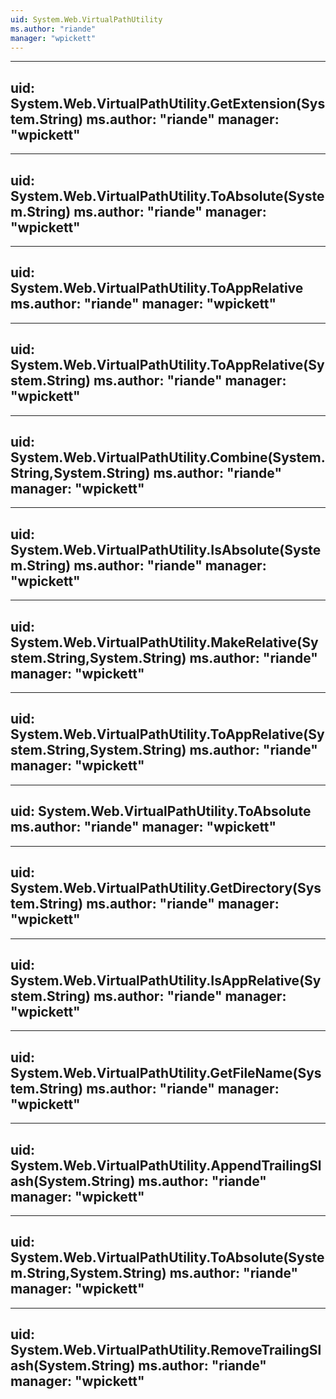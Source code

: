 ```yaml
---
uid: System.Web.VirtualPathUtility
ms.author: "riande"
manager: "wpickett"
---
```


---
uid: System.Web.VirtualPathUtility.GetExtension(System.String)
ms.author: "riande"
manager: "wpickett"
---

---
uid: System.Web.VirtualPathUtility.ToAbsolute(System.String)
ms.author: "riande"
manager: "wpickett"
---

---
uid: System.Web.VirtualPathUtility.ToAppRelative
ms.author: "riande"
manager: "wpickett"
---

---
uid: System.Web.VirtualPathUtility.ToAppRelative(System.String)
ms.author: "riande"
manager: "wpickett"
---

---
uid: System.Web.VirtualPathUtility.Combine(System.String,System.String)
ms.author: "riande"
manager: "wpickett"
---

---
uid: System.Web.VirtualPathUtility.IsAbsolute(System.String)
ms.author: "riande"
manager: "wpickett"
---

---
uid: System.Web.VirtualPathUtility.MakeRelative(System.String,System.String)
ms.author: "riande"
manager: "wpickett"
---

---
uid: System.Web.VirtualPathUtility.ToAppRelative(System.String,System.String)
ms.author: "riande"
manager: "wpickett"
---

---
uid: System.Web.VirtualPathUtility.ToAbsolute
ms.author: "riande"
manager: "wpickett"
---

---
uid: System.Web.VirtualPathUtility.GetDirectory(System.String)
ms.author: "riande"
manager: "wpickett"
---

---
uid: System.Web.VirtualPathUtility.IsAppRelative(System.String)
ms.author: "riande"
manager: "wpickett"
---

---
uid: System.Web.VirtualPathUtility.GetFileName(System.String)
ms.author: "riande"
manager: "wpickett"
---

---
uid: System.Web.VirtualPathUtility.AppendTrailingSlash(System.String)
ms.author: "riande"
manager: "wpickett"
---

---
uid: System.Web.VirtualPathUtility.ToAbsolute(System.String,System.String)
ms.author: "riande"
manager: "wpickett"
---

---
uid: System.Web.VirtualPathUtility.RemoveTrailingSlash(System.String)
ms.author: "riande"
manager: "wpickett"
---
